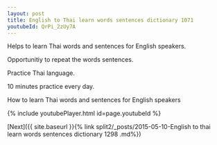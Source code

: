 ```yaml
---
layout: post
title: English to Thai learn words sentences dictionary 1071 
youtubeId: QrPi_2zUy7A
---
```

 
 
Helps to learn Thai words and sentences for English speakers.

Opportunitiy to repeat the words sentences. 

Practice Thai language. 
 
10 minutes practice every day. 
 
How to learn Thai words and sentences for English speakers 
 
{% include youtubePlayer.html id=page.youtubeId %}
 
 
[Next]({{ site.baseurl }}{% link  split2/_posts/2015-05-10-English to thai learn words sentences dictionary 1298 .md%})
 
